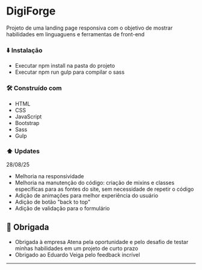 # DigiForge

Projeto de uma landing page responsiva com o objetivo de mostrar habilidades em linguaguens e ferramentas de front-end


### ⬇️ Instalação

* Executar npm install na pasta do projeto
* Executar npm run gulp para compilar o sass


### 🛠️ Construído com

* HTML
* CSS
* JavaScript
* Bootstrap
* Sass
* Gulp


### ⬆️ Updates

28/08/25
* Melhoria na responsividade
* Melhoria na manutenção do código: criação de mixins e classes específicas para as fontes do site, sem necessidade de repetir o código
* Adição de animações para melhor experiência do usuário
* Adição de botão "back to top"
* Adição de validação para o formulário


## 🎁 Obrigada

* Obrigada à empresa Atena pela oportunidade e pelo desafio de testar minhas habilidades em um projeto de curto prazo
* Obrigado ao Eduardo Veiga pelo feedback incrível


---
